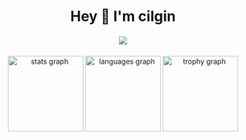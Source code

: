 <h1 align="center">Hey 👋 I'm cilgin</h1>

###

<div align="center">
  <img src="https://visitor-badge.laobi.icu/badge?page_id=cilginc.cilginc&right_color=peru"  />
</div>

###

###

<div align="center">
  <img src="https://github-readme-stats.vercel.app/api?username=cilginc&hide_title=false&hide_rank=false&show_icons=true&include_all_commits=true&count_private=true&disable_animations=false&theme=rose_pine&locale=en&hide_border=false&order=1" height="150" alt="stats graph"  />
  <img src="https://github-readme-stats.vercel.app/api/top-langs?username=cilginc&locale=en&hide_title=false&layout=compact&card_width=320&langs_count=5&theme=rose_pine&hide_border=false&order=2" height="150" alt="languages graph"  />
  <img src="https://github-profile-trophy.vercel.app?username=cilginc&theme=darkhub&column=-1&row=1&margin-w=8&margin-h=8&no-bg=false&no-frame=false&order=4" height="150" alt="trophy graph"  />
</div>

###
